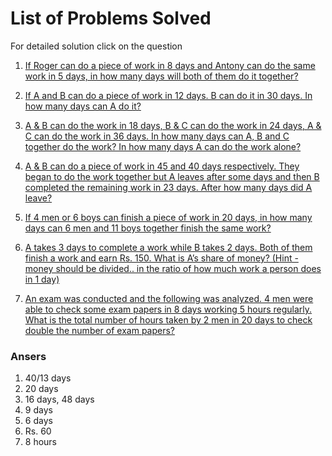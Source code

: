 # List of Problems Solved
For detailed solution click on the question


1. [If Roger can do a piece of work in 8 days and Antony can do the same work in 5 days, in how many days will both of them do it together?](https://github.com/piyushhagarwal/Placements/blob/main/Aptitude/Quantitative/Time%20and%20work/1.md)

2. [If A and B can do a piece of work in 12 days. B can do it in 30 days. In how many days can A do it?](https://github.com/piyushhagarwal/Placements/blob/main/Aptitude/Quantitative/Time%20and%20work/2.md)

3. [A & B can do the work in 18 days, B & C can do the work in 24 days, A & C can do the work in 36 days. In how many days can A, B and C together do the work? In how many days A can do the work alone?](https://github.com/piyushhagarwal/Placements/blob/main/Aptitude/Quantitative/Time%20and%20work/3.md)

4. [A & B can do a piece of work in 45 and 40 days respectively. They began to do the work together but A leaves after some days and then B completed the remaining work in 23 days. After how many days did A leave?](https://github.com/piyushhagarwal/Placements/blob/main/Aptitude/Quantitative/Time%20and%20work/4.md)

5. [If 4 men or 6 boys can finish a piece of work in 20 days, in how many days can 6 men and 11 boys together finish the same work?](https://github.com/piyushhagarwal/Placements/blob/main/Aptitude/Quantitative/Time%20and%20work/5.md)

6. [A takes 3 days to complete a work while B takes 2 days. Both of them finish a work and earn Rs. 150. What is A’s share of money? (Hint - money should be divided.. in the ratio of how much work a person does in 1 day)](https://github.com/piyushhagarwal/Placements/blob/main/Aptitude/Quantitative/Time%20and%20work/6.md)

7. [An exam was conducted and the following was analyzed. 4 men were able to check some exam papers in 8 days working 5 hours regularly. What is the total number of hours taken by 2 men in 20 days to check double the number of exam papers?](https://github.com/piyushhagarwal/Placements/blob/main/Aptitude/Quantitative/Time%20and%20work/7.md)

### Ansers

1. 40/13 days
2. 20 days
3. 16 days, 48 days
4. 9 days
5. 6 days
6. Rs. 60
7. 8 hours
